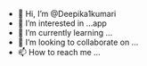 - 👋 Hi, I’m @Deepika1kumari
- 👀 I’m interested in ...app 
- 🌱 I’m currently learning ...
- 💞️ I’m looking to collaborate on ...
- 📫 How to reach me ...

<!---
Deepika1kumari/Deepika1kumari is a ✨ special ✨ repository because its `README.md` (this file) appears on your GitHub profile.
You can click the Preview link to take a look at your changes.
--->
